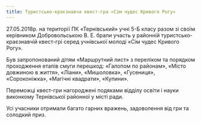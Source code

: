 ```yaml
---
title: Туристсько-краєзнавча квест-гра «Сім чудес Кривого Рогу»
---
```


27.05.2018р. на території ПК «Тернівський» учні 5-Б класу разом зі своїм керівником Добровольською В. Е. брали участь у районній туристсько-краєзнавчій квест-грі серед учнівської молоді «Сім чудес Кривого Рогу».

Був запропонований дітям «Маршрутний лист» з переліком та порядком проходження етапів смуги перешкод: «Галопом по районам», «Місто довжиною в життя», «Ліани», «Мишоловка», «Гусениця», «Сороконіжка», «Магічні квадрати», «Купини».

Переможці квест-гри нагороджені подяками відділу освіти і науки виконкому Тернівської районної у місті ради.

Усі учасники отримали багато гарних вражень, задоволення від гри та солодкий приз.

<slideshow id="_/72157696801325594" />

